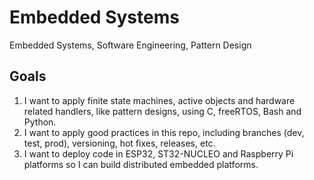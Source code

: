 # Embedded Systems
Embedded Systems, Software Engineering, Pattern Design


## Goals

1. I want to apply finite state machines, active objects and hardware related handlers, like pattern designs, using C, freeRTOS, Bash and Python.
2. I want to apply good practices in this repo, including branches (dev, test, prod), versioning, hot fixes, releases, etc.
3. I want to deploy code in ESP32, ST32-NUCLEO and Raspberry Pi platforms so I can build distributed embedded platforms.


